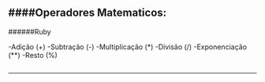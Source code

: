 ####Operadores Matematicos:
---
######Ruby

-Adição (+)
-Subtração (-)
-Multiplicação (*)
-Divisão (/)
-Exponenciação (**)
-Resto (%)

```ruby

```

---


